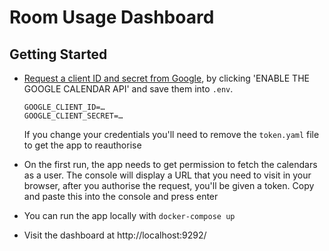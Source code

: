 # Room Usage Dashboard

## Getting Started

 - [Request a client ID and secret from Google](https://developers.google.com/calendar/quickstart/ruby),
    by clicking 'ENABLE THE GOOGLE CALENDAR API' and save them into `.env`.

     ```
     GOOGLE_CLIENT_ID=…
     GOOGLE_CLIENT_SECRET=…
     ```

    If you change your credentials you'll need to remove the `token.yaml` file
    to get the app to reauthorise
 - On the first run, the app needs to get permission to fetch the calendars as a
     user. The console will display a URL that you need to visit in your
     browser, after you authorise the request, you'll be given a token. Copy and
     paste this into the console and press enter
 - You can run the app locally with `docker-compose up`
 - Visit the dashboard at http://localhost:9292/
